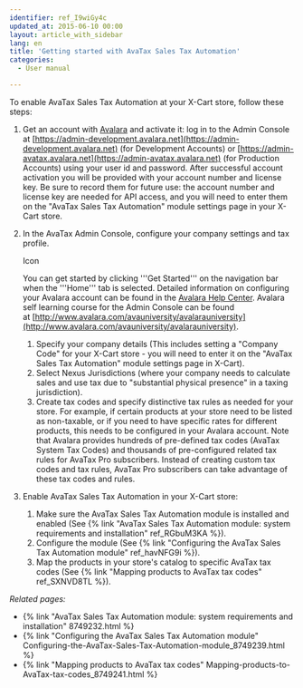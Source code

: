 ```yaml
---
identifier: ref_I9wiGy4c
updated_at: 2015-06-10 00:00
layout: article_with_sidebar
lang: en
title: 'Getting started with AvaTax Sales Tax Automation'
categories:
  - User manual

---
```



To enable AvaTax Sales Tax Automation at your X-Cart store, follow these steps:

1.  Get an account with [Avalara](http://avlr.co/1EPeUtq) and activate it: log in to the Admin Console at [https://admin-development.avalara.net](https://admin-development.avalara.net) (for Development Accounts) or [https://admin-avatax.avalara.net](https://admin-avatax.avalara.net) (for Production Accounts) using your user id and password. After successful account activation you will be provided with your account number and license key. Be sure to record them for future use: the account number and license key are needed for API access, and you will need to enter them on the "AvaTax Sales Tax Automation" module settings page in your X-Cart store.

2.  In the AvaTax Admin Console, configure your company settings and tax profile.

    Icon

    You can get started by clicking '''Get Started''' on the navigation bar when the '''Home''' tab is selected. Detailed information on configuring your Avalara account can be found in the [Avalara Help Center](https://help.avalara.com/). Avalara self learning course for the Admin Console can be found at [http://www.avalara.com/avauniversity/avalarauniversity](http://www.avalara.com/avauniversity/avalarauniversity).

    1.  Specify your company details (This includes setting a "Company Code" for your X-Cart store - you will need to enter it on the "AvaTax Sales Tax Automation" module settings page in X-Cart).
    2.  Select Nexus Jurisdictions (where your company needs to calculate sales and use tax due to "substantial physical presence" in a taxing jurisdiction).
    3.  Create tax codes and specify distinctive tax rules as needed for your store. For example, if certain products at your store need to be listed as non-taxable, or if you need to have specific rates for different products, this needs to be configured in your Avalara account. Note that Avalara provides hundreds of pre-defined tax codes (AvaTax System Tax Codes) and thousands of pre-configured related tax rules for AvaTax Pro subscribers. Instead of creating custom tax codes and tax rules, AvaTax Pro subscribers can take advantage of these tax codes and rules.

3.  Enable AvaTax Sales Tax Automation in your X-Cart store:
    1.  Make sure the AvaTax Sales Tax Automation module is installed and enabled (See {% link "AvaTax Sales Tax Automation module: system requirements and installation" ref_RGbuM3KA %}).
    2.  Configure the module (See {% link "Configuring the AvaTax Sales Tax Automation module" ref_havNFG9i %}).
    3.  Map the products in your store's catalog to specific AvaTax tax codes (See {% link "Mapping products to AvaTax tax codes" ref_SXNVD8TL %}).

_Related pages:_

*   {% link "AvaTax Sales Tax Automation module: system requirements and installation" 8749232.html %}
*   {% link "Configuring the AvaTax Sales Tax Automation module" Configuring-the-AvaTax-Sales-Tax-Automation-module_8749239.html %}
*   {% link "Mapping products to AvaTax tax codes" Mapping-products-to-AvaTax-tax-codes_8749241.html %}